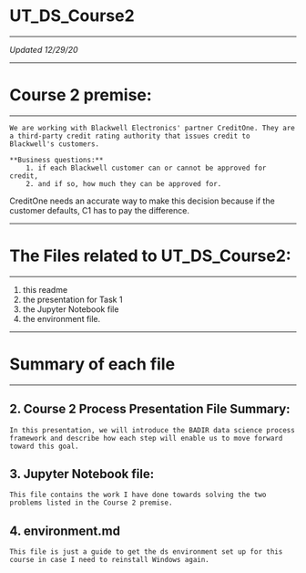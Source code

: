 # UT_DS_Course2
---
*Updated 12/29/20*

---
# Course 2 premise:
---
    We are working with Blackwell Electronics' partner CreditOne. They are a third-party credit rating authority that issues credit to Blackwell's customers. 

    **Business questions:** 
        1. if each Blackwell customer can or cannot be approved for credit, 
        2. and if so, how much they can be approved for.

CreditOne needs an accurate way to make this decision because if the customer defaults, C1 has to pay the difference.

---
# The Files related to UT_DS_Course2: 
---
1. this readme
2. the presentation for Task 1
3. the Jupyter Notebook file
4. the environment file. 

---
# Summary of each file
---
## 2. Course 2 Process Presentation File Summary:
    In this presentation, we will introduce the BADIR data science process framework and describe how each step will enable us to move forward toward this goal.
    
## 3. Jupyter Notebook file:
    This file contains the work I have done towards solving the two problems listed in the Course 2 premise.

## 4. environment.md
    This file is just a guide to get the ds environment set up for this course in case I need to reinstall Windows again.

